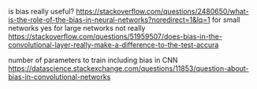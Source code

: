 is bias really useful? https://stackoverflow.com/questions/2480650/what-is-the-role-of-the-bias-in-neural-networks?noredirect=1&lq=1
for small networks yes
for large networks not really 
https://stackoverflow.com/questions/51959507/does-bias-in-the-convolutional-layer-really-make-a-difference-to-the-test-accura

number of parameters to train including bias in CNN
https://datascience.stackexchange.com/questions/11853/question-about-bias-in-convolutional-networks

